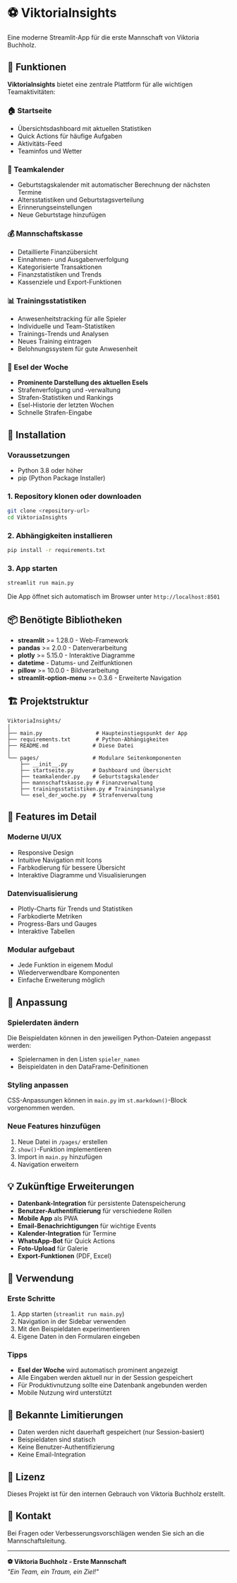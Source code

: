 # ⚽ ViktoriaInsights

Eine moderne Streamlit-App für die erste Mannschaft von Viktoria Buchholz.

## 🎯 Funktionen

**ViktoriaInsights** bietet eine zentrale Plattform für alle wichtigen Teamaktivitäten:

### 🏠 Startseite
- Übersichtsdashboard mit aktuellen Statistiken
- Quick Actions für häufige Aufgaben
- Aktivitäts-Feed
- Teaminfos und Wetter

### 📅 Teamkalender
- Geburtstagskalender mit automatischer Berechnung der nächsten Termine
- Altersstatistiken und Geburtstagsverteilung
- Erinnerungseinstellungen
- Neue Geburtstage hinzufügen

### 💰 Mannschaftskasse
- Detaillierte Finanzübersicht
- Einnahmen- und Ausgabenverfolgung
- Kategorisierte Transaktionen
- Finanzstatistiken und Trends
- Kassenziele und Export-Funktionen

### 📊 Trainingsstatistiken
- Anwesenheitstracking für alle Spieler
- Individuelle und Team-Statistiken
- Trainings-Trends und Analysen
- Neues Training eintragen
- Belohnungssystem für gute Anwesenheit

### 🤡 Esel der Woche
- **Prominente Darstellung des aktuellen Esels**
- Strafenverfolgung und -verwaltung
- Strafen-Statistiken und Rankings
- Esel-Historie der letzten Wochen
- Schnelle Strafen-Eingabe

## 🚀 Installation

### Voraussetzungen
- Python 3.8 oder höher
- pip (Python Package Installer)

### 1. Repository klonen oder downloaden
```bash
git clone <repository-url>
cd ViktoriaInsights
```

### 2. Abhängigkeiten installieren
```bash
pip install -r requirements.txt
```

### 3. App starten
```bash
streamlit run main.py
```

Die App öffnet sich automatisch im Browser unter `http://localhost:8501`

## 📦 Benötigte Bibliotheken

- **streamlit** >= 1.28.0 - Web-Framework
- **pandas** >= 2.0.0 - Datenverarbeitung
- **plotly** >= 5.15.0 - Interaktive Diagramme
- **datetime** - Datums- und Zeitfunktionen
- **pillow** >= 10.0.0 - Bildverarbeitung
- **streamlit-option-menu** >= 0.3.6 - Erweiterte Navigation

## 🏗️ Projektstruktur

```
ViktoriaInsights/
│
├── main.py                 # Haupteinstiegspunkt der App
├── requirements.txt        # Python-Abhängigkeiten
├── README.md              # Diese Datei
│
└── pages/                 # Modulare Seitenkomponenten
    ├── __init__.py
    ├── startseite.py      # Dashboard und Übersicht
    ├── teamkalender.py    # Geburtstagskalender
    ├── mannschaftskasse.py # Finanzverwaltung
    ├── trainingsstatistiken.py # Trainingsanalyse
    └── esel_der_woche.py  # Strafenverwaltung
```

## 🎨 Features im Detail

### Moderne UI/UX
- Responsive Design
- Intuitive Navigation mit Icons
- Farbkodierung für bessere Übersicht
- Interaktive Diagramme und Visualisierungen

### Datenvisualisierung
- Plotly-Charts für Trends und Statistiken
- Farbkodierte Metriken
- Progress-Bars und Gauges
- Interaktive Tabellen

### Modular aufgebaut
- Jede Funktion in eigenem Modul
- Wiederverwendbare Komponenten
- Einfache Erweiterung möglich

## 🔧 Anpassung

### Spielerdaten ändern
Die Beispieldaten können in den jeweiligen Python-Dateien angepasst werden:
- Spielernamen in den Listen `spieler_namen`
- Beispieldaten in den DataFrame-Definitionen

### Styling anpassen
CSS-Anpassungen können in `main.py` im `st.markdown()`-Block vorgenommen werden.

### Neue Features hinzufügen
1. Neue Datei in `/pages/` erstellen
2. `show()`-Funktion implementieren
3. Import in `main.py` hinzufügen
4. Navigation erweitern

## 💡 Zukünftige Erweiterungen

- **Datenbank-Integration** für persistente Datenspeicherung
- **Benutzer-Authentifizierung** für verschiedene Rollen
- **Mobile App** als PWA
- **Email-Benachrichtigungen** für wichtige Events
- **Kalender-Integration** für Termine
- **WhatsApp-Bot** für Quick Actions
- **Foto-Upload** für Galerie
- **Export-Funktionen** (PDF, Excel)

## 🎯 Verwendung

### Erste Schritte
1. App starten (`streamlit run main.py`)
2. Navigation in der Sidebar verwenden
3. Mit den Beispieldaten experimentieren
4. Eigene Daten in den Formularen eingeben

### Tipps
- **Esel der Woche** wird automatisch prominent angezeigt
- Alle Eingaben werden aktuell nur in der Session gespeichert
- Für Produktivnutzung sollte eine Datenbank angebunden werden
- Mobile Nutzung wird unterstützt

## 🐛 Bekannte Limitierungen

- Daten werden nicht dauerhaft gespeichert (nur Session-basiert)
- Beispieldaten sind statisch
- Keine Benutzer-Authentifizierung
- Keine Email-Integration

## 📝 Lizenz

Dieses Projekt ist für den internen Gebrauch von Viktoria Buchholz erstellt.

## 👥 Kontakt

Bei Fragen oder Verbesserungsvorschlägen wenden Sie sich an die Mannschaftsleitung.

---

**⚽ Viktoria Buchholz - Erste Mannschaft**  
*"Ein Team, ein Traum, ein Ziel!"* 